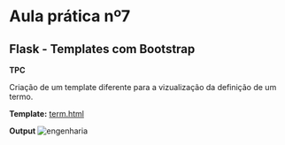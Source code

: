 # Aula prática nº7
## Flask - Templates com Bootstrap


**TPC**

Criação de um template diferente para a vizualização da definição de um termo.


**Template:** [term.html](https://github.com/cvmota/plneb-2223/blob/main/TPC7/term.html)

**Output**
![engenharia](https://github.com/cvmota/plneb-2223/blob/main/TPC6/output/term.jpg)
